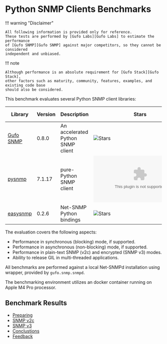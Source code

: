 # Python SNMP Clients Benchmarks
!!! warning "Disclaimer"

    All following information is provided only for reference.
    These tests are performed by [Gufo Labs][Gufo Labs] to estimate the performance
    of [Gufo SNMP][Gufo SNMP] against major competitors, so they cannot be considered
    independent and unbiased.

!!! note

    Although performance is an absolute requirement for [Gufo Stack][Gufo Stack],
    other factors such as maturity, community, features, examples, and existing code base
    should also be considered.

This benchmark evaluates several Python SNMP client libraries:

| Library                | Version | Description                       | Stars                     | Sync<br>Mode     | Async<br>Mode    | SNMPv3           |
| ---------------------- | ------- | --------------------------------- | ------------------------- | ---------------- | ---------------- | ---------------- |
| [Gufo SNMP][Gufo SNMP] | 0.8.0   | An accelerated Python SNMP client | ![Stars][Gufo SNMP Stars] | :material-check: | :material-check: | :material-check: |
| [pysnmp][pysnmp]       | 7.1.17  | pure-Python SNMP client           | ![Stars][pysnmp Stars]    |                  |                  |                  |
| [easysnmp][easysnmp]   | 0.2.6   | Net-SNMP Python bindings          | ![Stars][easysnmp Stars]  | :material-check: | :material-close: |                  |

The evaluation covers the following aspects:

* Performance in synchronous (blocking) mode, if supported.
* Performance in asynchronous (non-blocking) mode, if supported.
* Performance in plain-text SNMP (v2c) and encrypted (SNMP v3) modes.
* Ability to release GIL in multi-threaded applications.

All benchmarks are performed against a local Net-SNMPd installation
using wrapper, provided by `gufo.snmp.snmpd`.

The benchmarking environment utilizes an docker container running on
Apple M4 Pro processor.

## Benchmark Results

* [Preparing](preparing.md)
* [SNMP v2c](v2c/index.md)
* [SNMP v3](v3/index.md)
* [Conclustions](conclusions.md)
* [Feedback](feedback.md)

[Gufo Labs]: https://gufolabs.com/
[Gufo Stack]: https://docs.gufolabs.com/
[Gufo SNMP]: https://docs.gufolabs.com/gufo_snmp/
[easysnmp]: https://easysnmp.readthedocs.io/en/latest/
[pysnmp]: https://docs.lextudio.com/snmp/
[Gufo SNMP Stars]: https://img.shields.io/github/stars/gufolabs/gufo_snmp
[pysnmp Stars]: https://img.shields.io/github/stars/lextudio/pysnmp.com
[easysnmp Stars]: https://img.shields.io/github/stars/easysnmp/easysnmp